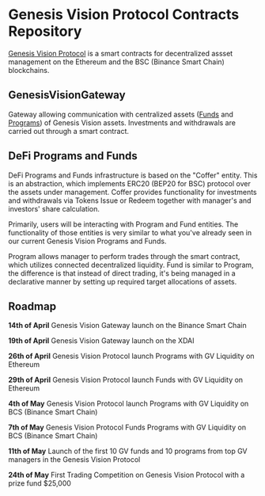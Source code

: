 # Genesis Vision Protocol Contracts Repository

[Genesis Vision Protocol](https://genesis.vision) is a smart contracts for decentralized assset management on the Ethereum and the BSC (Binance Smart Chain) blockchains.

## GenesisVisionGateway

Gateway allowing communication with centralized assets ([Funds](https://genesis.vision/invest/funds) and [Programs](https://genesis.vision/invest/programs)) of Genesis Vision assets. Investments and withdrawals are carried out through a smart contract.

## DeFi Programs and Funds

DeFi Programs and Funds infrastructure is based on the "Coffer" entity. This is an abstraction, which implements ERC20 (BEP20 for BSC) protocol over the assets under management. Coffer provides functionality for investments and withdrawals via Tokens Issue or Redeem together with manager's and investors' share calculation.

Primarily, users will be interacting with Program and Fund entities. The functionality of those entities is very similar to what you've already seen in our current Genesis Vision Programs and Funds.

Program allows manager to perform trades through the smart contract, which utilizes connected decentralized liquidity. Fund is similar to Program, the difference is that instead of direct trading, it's being managed in a declarative manner by setting up required target allocations of assets.

## Roadmap

**14th of April**
Genesis Vision Gateway launch on the Binance Smart Chain

**19th of April**
Genesis Vision Gateway launch on the XDAI

**26th of April**
Genesis Vision Protocol launch Programs with GV Liquidity on Ethereum

**29th of April**
Genesis Vision Protocol launch Funds with GV Liquidity on Ethereum

**4th of May**
Genesis Vision Protocol launch Programs with GV Liquidity on BCS (Binance Smart Chain)

**7th of May**
Genesis Vision Protocol Funds Programs with GV Liquidity on BCS (Binance Smart Chain)

**11th of May**
Launch of the first 10 GV funds and 10 programs from top GV managers in the Genesis Vision Protocol

**24th of May**
First Trading Competition on Genesis Vision Protocol with a prize fund $25,000